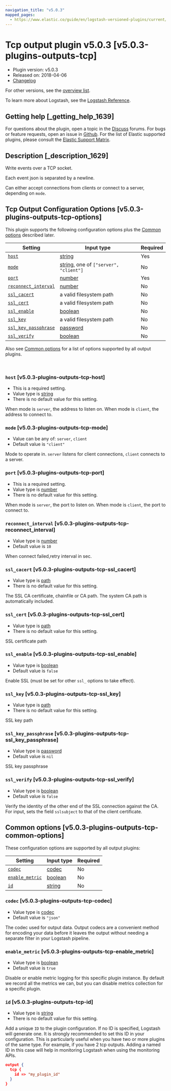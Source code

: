 ```yaml
---
navigation_title: "v5.0.3"
mapped_pages:
  - https://www.elastic.co/guide/en/logstash-versioned-plugins/current/v5.0.3-plugins-outputs-tcp.html
---
```


# Tcp output plugin v5.0.3 [v5.0.3-plugins-outputs-tcp]


* Plugin version: v5.0.3
* Released on: 2018-04-06
* [Changelog](https://github.com/logstash-plugins/logstash-output-tcp/blob/v5.0.3/CHANGELOG.md)

For other versions, see the [overview list](output-tcp-index.md).

To learn more about Logstash, see the [Logstash Reference](logstash://reference/index.md).

## Getting help [_getting_help_1639]

For questions about the plugin, open a topic in the [Discuss](http://discuss.elastic.co) forums. For bugs or feature requests, open an issue in [Github](https://github.com/logstash-plugins/logstash-output-tcp). For the list of Elastic supported plugins, please consult the [Elastic Support Matrix](https://www.elastic.co/support/matrix#matrix_logstash_plugins).


## Description [_description_1629]

Write events over a TCP socket.

Each event json is separated by a newline.

Can either accept connections from clients or connect to a server, depending on `mode`.


## Tcp Output Configuration Options [v5.0.3-plugins-outputs-tcp-options]

This plugin supports the following configuration options plus the [Common options](v5-0-3-plugins-outputs-tcp.md#v5.0.3-plugins-outputs-tcp-common-options) described later.

| Setting | Input type | Required |
| --- | --- | --- |
| [`host`](v5-0-3-plugins-outputs-tcp.md#v5.0.3-plugins-outputs-tcp-host) | [string](logstash://reference/configuration-file-structure.md#string) | Yes |
| [`mode`](v5-0-3-plugins-outputs-tcp.md#v5.0.3-plugins-outputs-tcp-mode) | [string](logstash://reference/configuration-file-structure.md#string), one of `["server", "client"]` | No |
| [`port`](v5-0-3-plugins-outputs-tcp.md#v5.0.3-plugins-outputs-tcp-port) | [number](logstash://reference/configuration-file-structure.md#number) | Yes |
| [`reconnect_interval`](v5-0-3-plugins-outputs-tcp.md#v5.0.3-plugins-outputs-tcp-reconnect_interval) | [number](logstash://reference/configuration-file-structure.md#number) | No |
| [`ssl_cacert`](v5-0-3-plugins-outputs-tcp.md#v5.0.3-plugins-outputs-tcp-ssl_cacert) | a valid filesystem path | No |
| [`ssl_cert`](v5-0-3-plugins-outputs-tcp.md#v5.0.3-plugins-outputs-tcp-ssl_cert) | a valid filesystem path | No |
| [`ssl_enable`](v5-0-3-plugins-outputs-tcp.md#v5.0.3-plugins-outputs-tcp-ssl_enable) | [boolean](logstash://reference/configuration-file-structure.md#boolean) | No |
| [`ssl_key`](v5-0-3-plugins-outputs-tcp.md#v5.0.3-plugins-outputs-tcp-ssl_key) | a valid filesystem path | No |
| [`ssl_key_passphrase`](v5-0-3-plugins-outputs-tcp.md#v5.0.3-plugins-outputs-tcp-ssl_key_passphrase) | [password](logstash://reference/configuration-file-structure.md#password) | No |
| [`ssl_verify`](v5-0-3-plugins-outputs-tcp.md#v5.0.3-plugins-outputs-tcp-ssl_verify) | [boolean](logstash://reference/configuration-file-structure.md#boolean) | No |

Also see [Common options](v5-0-3-plugins-outputs-tcp.md#v5.0.3-plugins-outputs-tcp-common-options) for a list of options supported by all output plugins.

 

### `host` [v5.0.3-plugins-outputs-tcp-host]

* This is a required setting.
* Value type is [string](logstash://reference/configuration-file-structure.md#string)
* There is no default value for this setting.

When mode is `server`, the address to listen on. When mode is `client`, the address to connect to.


### `mode` [v5.0.3-plugins-outputs-tcp-mode]

* Value can be any of: `server`, `client`
* Default value is `"client"`

Mode to operate in. `server` listens for client connections, `client` connects to a server.


### `port` [v5.0.3-plugins-outputs-tcp-port]

* This is a required setting.
* Value type is [number](logstash://reference/configuration-file-structure.md#number)
* There is no default value for this setting.

When mode is `server`, the port to listen on. When mode is `client`, the port to connect to.


### `reconnect_interval` [v5.0.3-plugins-outputs-tcp-reconnect_interval]

* Value type is [number](logstash://reference/configuration-file-structure.md#number)
* Default value is `10`

When connect failed,retry interval in sec.


### `ssl_cacert` [v5.0.3-plugins-outputs-tcp-ssl_cacert]

* Value type is [path](logstash://reference/configuration-file-structure.md#path)
* There is no default value for this setting.

The SSL CA certificate, chainfile or CA path. The system CA path is automatically included.


### `ssl_cert` [v5.0.3-plugins-outputs-tcp-ssl_cert]

* Value type is [path](logstash://reference/configuration-file-structure.md#path)
* There is no default value for this setting.

SSL certificate path


### `ssl_enable` [v5.0.3-plugins-outputs-tcp-ssl_enable]

* Value type is [boolean](logstash://reference/configuration-file-structure.md#boolean)
* Default value is `false`

Enable SSL (must be set for other `ssl_` options to take effect).


### `ssl_key` [v5.0.3-plugins-outputs-tcp-ssl_key]

* Value type is [path](logstash://reference/configuration-file-structure.md#path)
* There is no default value for this setting.

SSL key path


### `ssl_key_passphrase` [v5.0.3-plugins-outputs-tcp-ssl_key_passphrase]

* Value type is [password](logstash://reference/configuration-file-structure.md#password)
* Default value is `nil`

SSL key passphrase


### `ssl_verify` [v5.0.3-plugins-outputs-tcp-ssl_verify]

* Value type is [boolean](logstash://reference/configuration-file-structure.md#boolean)
* Default value is `false`

Verify the identity of the other end of the SSL connection against the CA. For input, sets the field `sslsubject` to that of the client certificate.



## Common options [v5.0.3-plugins-outputs-tcp-common-options]

These configuration options are supported by all output plugins:

| Setting | Input type | Required |
| --- | --- | --- |
| [`codec`](v5-0-3-plugins-outputs-tcp.md#v5.0.3-plugins-outputs-tcp-codec) | [codec](logstash://reference/configuration-file-structure.md#codec) | No |
| [`enable_metric`](v5-0-3-plugins-outputs-tcp.md#v5.0.3-plugins-outputs-tcp-enable_metric) | [boolean](logstash://reference/configuration-file-structure.md#boolean) | No |
| [`id`](v5-0-3-plugins-outputs-tcp.md#v5.0.3-plugins-outputs-tcp-id) | [string](logstash://reference/configuration-file-structure.md#string) | No |

### `codec` [v5.0.3-plugins-outputs-tcp-codec]

* Value type is [codec](logstash://reference/configuration-file-structure.md#codec)
* Default value is `"json"`

The codec used for output data. Output codecs are a convenient method for encoding your data before it leaves the output without needing a separate filter in your Logstash pipeline.


### `enable_metric` [v5.0.3-plugins-outputs-tcp-enable_metric]

* Value type is [boolean](logstash://reference/configuration-file-structure.md#boolean)
* Default value is `true`

Disable or enable metric logging for this specific plugin instance. By default we record all the metrics we can, but you can disable metrics collection for a specific plugin.


### `id` [v5.0.3-plugins-outputs-tcp-id]

* Value type is [string](logstash://reference/configuration-file-structure.md#string)
* There is no default value for this setting.

Add a unique `ID` to the plugin configuration. If no ID is specified, Logstash will generate one. It is strongly recommended to set this ID in your configuration. This is particularly useful when you have two or more plugins of the same type. For example, if you have 2 tcp outputs. Adding a named ID in this case will help in monitoring Logstash when using the monitoring APIs.

```json
output {
  tcp {
    id => "my_plugin_id"
  }
}
```



